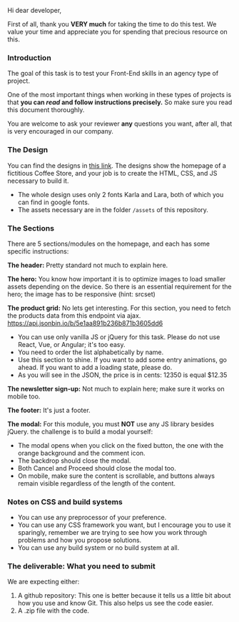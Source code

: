 Hi dear developer,

First of all, thank you **VERY much** for taking the time to do this test. We value your time and appreciate you for spending that precious resource on this.

### Introduction
The goal of this task is to test your Front-End skills in an agency type of project.

One of the most important things when working in these types of projects is that **you can *read* and follow instructions precisely.** So make sure you read this document thoroughly.

You are welcome to ask your reviewer **any** questions you want, after all, that is very encouraged in our company.

### The Design
You can find the designs in [this link](https://scene.zeplin.io/project/5e1ab424f523ba7ad53ff01f). The designs show the homepage of a fictitious Coffee Store, and your job is to create the HTML, CSS, and JS necessary to build it.

* The whole design uses only 2 fonts Karla and Lara, both of which you can find in google fonts.
* The assets necessary are in the folder `/assets` of this repository.

### The Sections
There are 5 sections/modules on the homepage, and each has some specific instructions:

**The header:** Pretty standard not much to explain here.

**The hero:** You know how important it is to optimize images to load smaller assets depending on the device. So there is an essential requirement for the hero; the image has to be responsive (hint: srcset)

**The product grid:** No lets get interesting. For this section, you need to fetch the products data from this endpoint via ajax. 
https://api.jsonbin.io/b/5e1aa891b236b871b3605dd6 

* You can use only vanilla JS or jQuery for this task. Please do not use React, Vue, or Angular; it's too easy.
* You need to order the list alphabetically by name.
* Use this section to shine. If you want to add some entry animations, go ahead. If you want to add a loading state, please do.
* As you will see in the JSON, the price is in cents: 12350 is equal $12.35

**The newsletter sign-up:** Not much to explain here; make sure it works on mobile too.

**The footer:** It's just a footer.

**The modal:** For this module, you must **NOT** use any JS library besides jQuery. the challenge is to build a modal yourself:

* The modal opens when you click on the fixed button, the one with the  orange background and the comment icon.
* The backdrop should close the modal.
* Both Cancel and Proceed should close the modal too.
* On mobile, make sure the content is scrollable, and buttons always remain visible regardless of the length of the content.

### Notes on CSS and build systems
* You can use any preprocessor of your preference.
* You can use any CSS framework you want, but I encourage you to use it sparingly, remember we are trying to see how you work through problems and how you propose solutions.
* You can use any build system or no build system at all.

### The deliverable: What you need to submit
We are expecting either: 
1. A github repository: This one is better because it tells us a little bit about how you use and know Git. This also helps us see the code easier.
2. A .zip file with the code.
